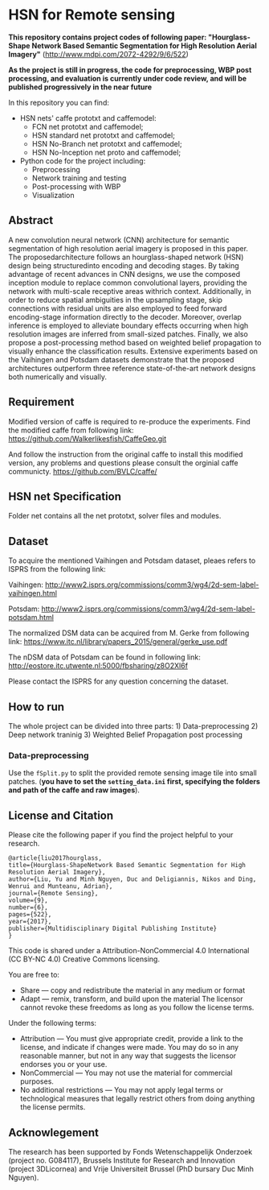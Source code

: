 # HSN for Remote sensing

**This repository contains project codes of following paper: "Hourglass-Shape Network Based Semantic Segmentation for High Resolution Aerial Imagery"**  (http://www.mdpi.com/2072-4292/9/6/522)

**As the project is still in progress, the code for preprocessing, WBP post processing, and evaluation is currently under code review, and will be published progressively in the near future**

In this repository you can find:
- HSN nets' caffe prototxt and caffemodel:
	- FCN net prototxt and caffemodel;
	- HSN standard net prototxt and caffemodel;
	- HSN No-Branch net prototxt and caffemodel;
	- HSN No-Inception net proto and caffemodel;
- Python code for the project including:
	- Preprocessing
	- Network training and testing
	- Post-processing with WBP
	- Visualization

## Abstract
A new convolution neural network (CNN) architecture for semantic segmentation of high resolution aerial imagery is proposed in this paper. The proposedarchitecture follows an hourglass-shaped network (HSN) design being structuredinto encoding and decoding stages. By taking advantage of recent advances in CNN designs, we use the composed inception module to replace common convolutional layers, providing the network with multi-scale receptive areas withrich context. Additionally, in order to reduce spatial ambiguities in the upsampling stage, skip connections with residual units are also employed to feed forward encoding-stage information directly to the decoder. Moreover, overlap inference is employed to alleviate boundary effects occurring when high resolution images are inferred from small-sized patches. Finally, we also propose a post-processing method based on weighted belief propagation to visually enhance the classification results. Extensive experiments based on the Vaihingen and Potsdam datasets demonstrate that the proposed architectures outperform three reference state-of-the-art network designs both numerically and visually.

## Requirement
Modified version of caffe is required to re-produce the experiments.
Find the modified caffe from following link:
https://github.com/Walkerlikesfish/CaffeGeo.git

And follow the instruction from the original caffe to install this modified version, any problems and questions please consult the orginial caffe communicty.
https://github.com/BVLC/caffe/

## HSN net Specification

Folder net contains all the net prototxt, solver files and modules.

## Dataset

To acquire the mentioned Vaihingen and Potsdam dataset, pleaes refers to ISPRS from the following link:

Vaihingen: http://www2.isprs.org/commissions/comm3/wg4/2d-sem-label-vaihingen.html

Potsdam: http://www2.isprs.org/commissions/comm3/wg4/2d-sem-label-potsdam.html

The normalized DSM data can be acquired from M. Gerke from following link:
https://www.itc.nl/library/papers_2015/general/gerke_use.pdf

The nDSM data of Potsdam can be found in following link:
http://eostore.itc.utwente.nl:5000/fbsharing/z8O2Xl6f

Please contact the ISPRS for any question concerning the dataset.

## How to run

The whole project can be divided into three parts: 1) Data-preprocessing 2) Deep network traninig 3) Weighted Belief Propagation post processing

### Data-preprocessing
Use the ```fSplit.py``` to split the provided remote sensing image tile into small patches. (**you have to set the ```setting_data.ini``` first, specifying the folders and path of the caffe and raw images**).

## License and Citation

Please cite the following paper if you find the project helpful to your research.

	@article{liu2017hourglass,
	title={Hourglass-ShapeNetwork Based Semantic Segmentation for High Resolution Aerial Imagery},
	author={Liu, Yu and Minh Nguyen, Duc and Deligiannis, Nikos and Ding, Wenrui and Munteanu, Adrian},
	journal={Remote Sensing},
	volume={9},
	number={6},
	pages={522},
	year={2017},
	publisher={Multidisciplinary Digital Publishing Institute}
	}

This code is shared under a Attribution-NonCommercial 4.0 International (CC BY-NC 4.0) Creative Commons licensing. 

You are free to:
- Share — copy and redistribute the material in any medium or format
- Adapt — remix, transform, and build upon the material
The licensor cannot revoke these freedoms as long as you follow the license terms.

Under the following terms:
- Attribution — You must give appropriate credit, provide a link to the license, and indicate if changes were made. You may do so in any reasonable manner, but not in any way that suggests the licensor endorses you or your use.
- NonCommercial — You may not use the material for commercial purposes.
- No additional restrictions — You may not apply legal terms or technological measures that legally restrict others from doing anything the license permits.

## Acknowlegement
The research has been supported by Fonds Wetenschappelijk Onderzoek (project no.
G084117), Brussels Institute for Research and Innovation (project 3DLicornea) and Vrije Universiteit Brussel
(PhD bursary Duc Minh Nguyen).
